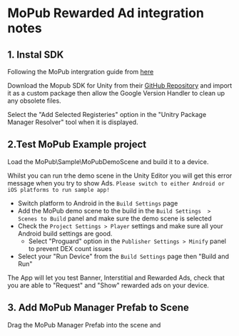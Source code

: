# MoPub Rewarded Ad integration notes

## 1. Instal SDK
Following the MoPub intergration guide from [here](https://developers.mopub.com/publishers/unity/integrate/)

Download the Mopub SDK for Unity from their [GitHub Repository](https://github.com/mopub/mopub-unity-sdk/releases) and import it as a custom package then allow the Google Version Handler to clean up any obsolete files. 

Select the "Add Selected Registeries" option in the "Unitry Package Manager Resolver" tool when it is displayed.


## 2.Test MoPub Example project
Load the MoPub\Sample\MoPubDemoScene and build it to a device. 

Whilst you can run trhe demo scene in the Unity Editor you will get this error message when you try to show Ads.  ``Please switch to either Android or iOS platforms to run sample app!``

* Switch platform to Android in the ``Build Settings`` page 
* Add  the MoPub demo scene to the build in the ``Build Settings  > Scenes to Build`` panel and make sure the demo scene is selected 
* Check the ``Project Settings > Player`` settings and make sure all your Android build settings are good.
    * Select "Proguard" option in the ``Publisher Settings > Minify`` panel to prevent DEX count issues 
* Select your "Run Device" from the ``Build Settings`` page then "Build and Run"

The App will let you test Banner, Interstitial and Rewarded Ads, check that you are able to "Request" and "Show" rewarded ads on your device. 

## 3. Add MoPub Manager Prefab to Scene
Drag the MoPub Manager Prefab into the scene and 

